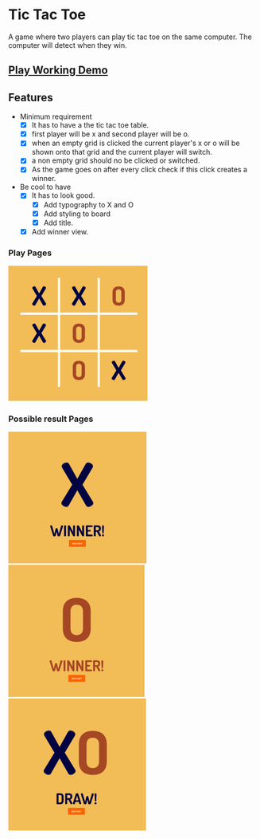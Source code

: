# Tic Tac Toe

A game where two players can play tic tac toe on the same computer.
The computer will detect when they win.


## [Play Working Demo](https://lemieba.github.io/tictactoe/)

## Features

- Minimum requirement
  - [x] It has to have a the tic tac toe table.
  - [x] first player will be x and second player will be o.
  - [x] when an empty grid is clicked the current player's x or o will be shown onto that grid and the current player will switch. 
  - [x] a non empty grid should no be clicked or switched.
  - [x] As the game goes on after every click check if this click creates a winner.

- Be cool to have
  - [x] It has to look good.
    - [x] Add typography to X and O
    - [x] Add styling to board
    - [x] Add title.
  - [x] Add winner view.

### Play Pages
![X winner image](screenshots/play_page.png "X winner")

### Possible result Pages
![X winner image](screenshots/X_winner.png "X winner")
![X winner image](screenshots/O_winner.png "O winner")
![X winner image](screenshots/Draw.png "Draw")

